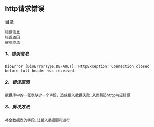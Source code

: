 http请求错误
-----
目录
```
错误信息
错误原因
解决方法
```

##### 1、错误信息
```
DioError [DioErrorType.DEFAULT]: HttpException: Connection closed before full header was received
```

##### 2、错误原因
```
数据库中的一张表缺少一个字段，造成插入数据失败,从而引起http响应错误
```

##### 3、解决方法
```
补全数据表的字段,让插入数据顺利进行
```
